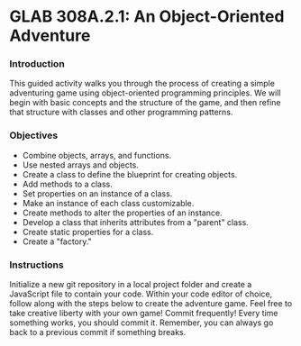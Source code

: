 # GLAB 308A.2.1: An Object-Oriented Adventure

### Introduction
This guided activity walks you through the process of creating a simple adventuring game using object-oriented programming principles. We will begin with basic concepts and the structure of the game, and then refine that structure with classes and other programming patterns.

### Objectives
- Combine objects, arrays, and functions.
- Use nested arrays and objects.
- Create a class to define the blueprint for creating objects.
- Add methods to a class.
- Set properties on an instance of a class.
- Make an instance of each class customizable.
- Create methods to alter the properties of an instance.
- Develop a class that inherits attributes from a "parent" class.
- Create static properties for a class.
- Create a "factory."

### Instructions
Initialize a new git repository in a local project folder and create a JavaScript file to contain your code. Within your code editor of choice, follow along with the steps below to create the adventure game. Feel free to take creative liberty with your own game!
Commit frequently! Every time something works, you should commit it. Remember, you can always go back to a previous commit if something breaks.